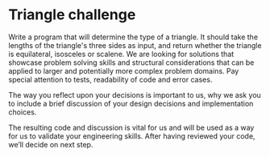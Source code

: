 # Triangle challenge

Write a program that will determine the type of a triangle. It should take the lengths of the triangle's three sides as input, and return whether the triangle is equilateral, isosceles or scalene.
We are looking for solutions that showcase problem solving skills and structural considerations that can be applied to larger and potentially more complex problem domains. Pay special attention to tests, readability of code and error cases.

The way you reflect upon your decisions is important to us, why we ask you to include a brief discussion of your design decisions and implementation choices. 

The resulting code and discussion is vital for us and will be used as a way for us to validate your engineering skills. After having reviewed your code, we’ll decide on next step. 
